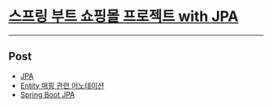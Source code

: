 # [스프링 부트 쇼핑몰 프로젝트 with JPA](http://www.yes24.com/Product/Goods/103453774)

---
## Post
- [JPA](https://jeweled-chance-709.notion.site/JPA-294c3fdee9b2492d801e0a9f9f155f55)
- [Entity 매핑 관련 어노테이션](https://jeweled-chance-709.notion.site/Entity-dc4c1cef92234cc79eff832c96a1d6be)
- [Spring Boot JPA](https://jeweled-chance-709.notion.site/Spring-Boot-JPA-eeb5efb8b30444f581c5af5181bcfaa0)
